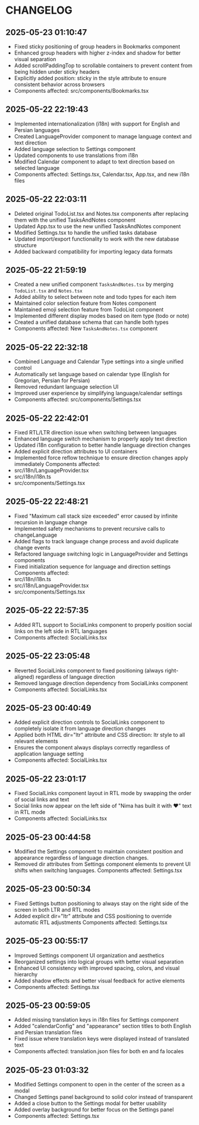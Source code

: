 # CHANGELOG

## 2025-05-23 01:10:47
- Fixed sticky positioning of group headers in Bookmarks component
- Enhanced group headers with higher z-index and shadow for better visual separation
- Added scrollPaddingTop to scrollable containers to prevent content from being hidden under sticky headers
- Explicitly added position: sticky in the style attribute to ensure consistent behavior across browsers
- Components affected: src/components/Bookmarks.tsx

## 2025-05-22 22:19:43
- Implemented internationalization (i18n) with support for English and Persian languages
- Created LanguageProvider component to manage language context and text direction
- Added language selection to Settings component
- Updated components to use translations from i18n
- Modified Calendar component to adapt to text direction based on selected language
- Components affected: Settings.tsx, Calendar.tsx, App.tsx, and new i18n files

## 2025-05-22 22:03:11
- Deleted original TodoList.tsx and Notes.tsx components after replacing them with the unified TasksAndNotes component
- Updated App.tsx to use the new unified TasksAndNotes component
- Modified Settings.tsx to handle the unified tasks database
- Updated import/export functionality to work with the new database structure
- Added backward compatibility for importing legacy data formats

## 2025-05-22 21:59:19
- Created a new unified component `TasksAndNotes.tsx` by merging `TodoList.tsx` and `Notes.tsx`
- Added ability to select between note and todo types for each item
- Maintained color selection feature from Notes component
- Maintained emoji selection feature from TodoList component
- Implemented different display modes based on item type (todo or note)
- Created a unified database schema that can handle both types
- Components affected: New `TasksAndNotes.tsx` component

## 2025-05-22 22:32:18
- Combined Language and Calendar Type settings into a single unified control
- Automatically set language based on calendar type (English for Gregorian, Persian for Persian)
- Removed redundant language selection UI
- Improved user experience by simplifying language/calendar settings
- Components affected: src/components/Settings.tsx 

## 2025-05-22 22:42:01
- Fixed RTL/LTR direction issue when switching between languages
- Enhanced language switch mechanism to properly apply text direction
- Updated i18n configuration to better handle language direction changes
- Added explicit direction attributes to UI containers
- Implemented force reflow technique to ensure direction changes apply immediately
Components affected:
- src/i18n/LanguageProvider.tsx
- src/i18n/i18n.ts
- src/components/Settings.tsx 

## 2025-05-22 22:48:21
- Fixed "Maximum call stack size exceeded" error caused by infinite recursion in language change
- Implemented safety mechanisms to prevent recursive calls to changeLanguage
- Added flags to track language change process and avoid duplicate change events
- Refactored language switching logic in LanguageProvider and Settings components
- Fixed initialization sequence for language and direction settings
Components affected:
- src/i18n/i18n.ts
- src/i18n/LanguageProvider.tsx
- src/components/Settings.tsx 

## 2025-05-22 22:57:35
- Added RTL support to SocialLinks component to properly position social links on the left side in RTL languages
- Components affected: SocialLinks.tsx 

## 2025-05-22 23:05:48
- Reverted SocialLinks component to fixed positioning (always right-aligned) regardless of language direction
- Removed language direction dependency from SocialLinks component
- Components affected: SocialLinks.tsx

## 2025-05-23 00:40:49
- Added explicit direction controls to SocialLinks component to completely isolate it from language direction changes
- Applied both HTML dir="ltr" attribute and CSS direction: ltr style to all relevant elements
- Ensures the component always displays correctly regardless of application language setting
- Components affected: SocialLinks.tsx

## 2025-05-22 23:01:17
- Fixed SocialLinks component layout in RTL mode by swapping the order of social links and text
- Social links now appear on the left side of "Nima has built it with ♥" text in RTL mode
- Components affected: SocialLinks.tsx 

## 2025-05-23 00:44:58
- Modified the Settings component to maintain consistent position and appearance regardless of language direction changes.
- Removed dir attributes from Settings component elements to prevent UI shifts when switching languages.
Components affected: Settings.tsx 

## 2025-05-23 00:50:34
- Fixed Settings button positioning to always stay on the right side of the screen in both LTR and RTL modes
- Added explicit dir="ltr" attribute and CSS positioning to override automatic RTL adjustments
Components affected: Settings.tsx 

## 2025-05-23 00:55:17
- Improved Settings component UI organization and aesthetics
- Reorganized settings into logical groups with better visual separation
- Enhanced UI consistency with improved spacing, colors, and visual hierarchy
- Added shadow effects and better visual feedback for active elements
- Components affected: Settings.tsx

## 2025-05-23 00:59:05
- Added missing translation keys in i18n files for Settings component
- Added "calendarConfig" and "appearance" section titles to both English and Persian translation files
- Fixed issue where translation keys were displayed instead of translated text
- Components affected: translation.json files for both en and fa locales

## 2025-05-23 01:03:32
- Modified Settings component to open in the center of the screen as a modal
- Changed Settings panel background to solid color instead of transparent
- Added a close button to the Settings modal for better usability
- Added overlay background for better focus on the Settings panel
- Components affected: Settings.tsx
